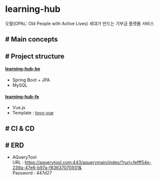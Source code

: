 # learning-hub
오팔(OPAL: Old People with Active Lives) 세대가 만드는 기부금 플랫폼 서비스

## \# Main concepts

## \# Project structure
#### [learning-hub-be](https://github.com/Team-HST/learning-hub/tree/master/learning-hub-be)
- Spring Boot + JPA
- MySQL

#### [learning-hub-fe](https://github.com/Team-HST/learning-hub/tree/master/learning-hub-fe)
- Vue.js  
- Template : [tovo-vue](https://themeforest.net/item/tovo-vue-js-app-landing-page/22714881)

## \# CI & CD

## \# ERD
- AQueryTool  
  URL : https://aquerytool.com:443/aquerymain/index/?rurl=fefff54e-239a-47e6-b97a-f83637070931&  
  Password : 447d27
